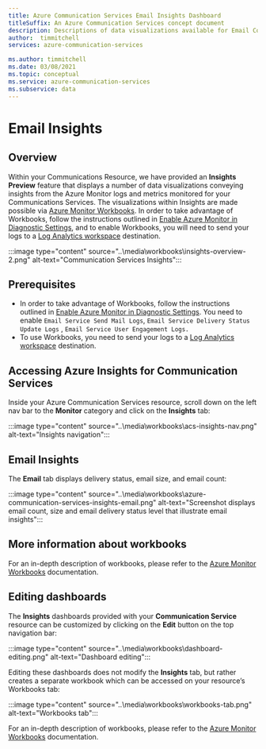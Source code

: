 ```yaml
---
title: Azure Communication Services Email Insights Dashboard
titleSuffix: An Azure Communication Services concept document
description: Descriptions of data visualizations available for Email Communications Services via Workbooks
author:  timmitchell
services: azure-communication-services

ms.author: timmitchell
ms.date: 03/08/2021
ms.topic: conceptual
ms.service: azure-communication-services
ms.subservice: data
---
```


# Email Insights

## Overview
Within your Communications Resource, we have provided an **Insights Preview** feature that displays a number of  data visualizations conveying insights from the Azure Monitor logs and metrics monitored for your Communications Services. The visualizations within Insights are made possible via [Azure Monitor Workbooks](../../../../azure-monitor/visualize/workbooks-overview.md). In order to take advantage of Workbooks, follow the instructions outlined in [Enable Azure Monitor in Diagnostic Settings](../enable-logging.md), and to enable Workbooks, you will need to send your logs to a [Log Analytics workspace](../../../../azure-monitor/logs/log-analytics-overview.md) destination. 

:::image type="content" source="..\media\workbooks\insights-overview-2.png" alt-text="Communication Services Insights":::

## Prerequisites

- In order to take advantage of Workbooks, follow the instructions outlined in [Enable Azure Monitor in Diagnostic Settings](../enable-logging.md). You need to enable `Email Service Send Mail Logs`, `Email Service Delivery Status Update Logs` , `Email Service User Engagement Logs.`
- To use Workbooks, you need to send your logs to a [Log Analytics workspace](../../../../azure-monitor/logs/log-analytics-overview.md) destination. 

## Accessing Azure Insights for Communication Services

Inside your Azure Communication Services resource, scroll down on the left nav bar to the **Monitor** category and click on the **Insights** tab:

:::image type="content" source="..\media\workbooks\acs-insights-nav.png" alt-text="Insights navigation":::

## Email Insights

The **Email** tab displays delivery status, email size, and email count:

:::image type="content" source="..\media\workbooks\azure-communication-services-insights-email.png" alt-text="Screenshot displays email count, size and email delivery status level that illustrate email insights":::

## More information about workbooks

For an in-depth description of workbooks, please refer to the [Azure Monitor Workbooks](../../../../azure-monitor/visualize/workbooks-overview.md) documentation.

## Editing dashboards

The **Insights** dashboards provided with your **Communication Service** resource can be customized by clicking on the **Edit** button on the top navigation bar:

:::image type="content" source="..\media\workbooks\dashboard-editing.png" alt-text="Dashboard editing":::

Editing these dashboards does not modify the **Insights** tab, but rather creates a separate workbook which can be accessed on your resource’s Workbooks tab:

:::image type="content" source="..\media\workbooks\workbooks-tab.png" alt-text="Workbooks tab":::

For an in-depth description of workbooks, please refer to the [Azure Monitor Workbooks](../../../../azure-monitor/visualize/workbooks-overview.md) documentation.
